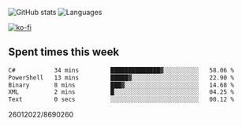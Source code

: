 ![GitHub stats](https://github-readme-stats.vercel.app/api?username=emipa606&theme=github_dark&show_icons=true) 
![Languages](https://github-readme-stats.vercel.app/api/top-langs/?username=emipa606&theme=github_dark&layout=compact)

[![ko-fi](https://ko-fi.com/img/githubbutton_sm.svg)](https://ko-fi.com/G2G55DDYD)

## Spent times this week
<!--START_SECTION:waka-->

```txt
C#           34 mins         ██████████████▓░░░░░░░░░░   58.06 %
PowerShell   13 mins         █████▓░░░░░░░░░░░░░░░░░░░   22.90 %
Binary       8 mins          ███▓░░░░░░░░░░░░░░░░░░░░░   14.68 %
XML          2 mins          █░░░░░░░░░░░░░░░░░░░░░░░░   04.25 %
Text         0 secs          ░░░░░░░░░░░░░░░░░░░░░░░░░   00.12 %
```

<!--END_SECTION:waka-->


26012022/8690260
